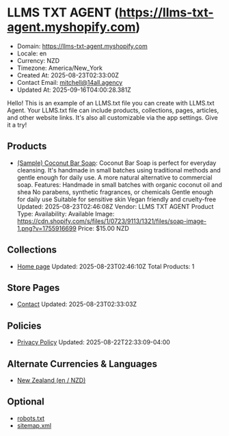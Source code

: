 # LLMS TXT AGENT (https://llms-txt-agent.myshopify.com)

- Domain: https://llms-txt-agent.myshopify.com
- Locale: en
- Currency: NZD
- Timezone: America/New_York
- Created At: 2025-08-23T02:33:00Z
- Contact Email: mitchell@14all.agency
- Updated At: 2025-09-16T04:00:28.381Z

Hello! This is an example of an LLMS.txt file you can create with LLMS.txt Agent. Your LLMS.txt file can include products, collections, pages, articles, and other website links. It's also all customizable via the app settings. Give it a try!

## Products

- [(Sample) Coconut Bar Soap](https://llms-txt-agent.myshopify.com/products/sample-coconut-bar-soap): Coconut Bar Soap is perfect for everyday cleansing. It's handmade in small batches using traditional methods and gentle enough for daily use. A more natural alternative to commercial soap. Features: Handmade in small batches with organic coconut oil and shea No parabens, synthetic fragrances, or chemicals Gentle enough for daily use Suitable for sensitive skin Vegan friendly and cruelty-free
  Updated: 2025-08-23T02:46:08Z
  Vendor: LLMS TXT AGENT
  Product Type: 
  Availability: Available
  Image: https://cdn.shopify.com/s/files/1/0723/9113/1321/files/soap-image-1.png?v=1755916699
  Price: $15.00 NZD

## Collections

- [Home page](https://llms-txt-agent.myshopify.com/collections/frontpage)
  Updated: 2025-08-23T02:46:10Z
  Total Products: 1

## Store Pages

- [Contact](https://llms-txt-agent.myshopify.com/pages/contact)
  Updated: 2025-08-23T02:33:03Z

## Policies

- [Privacy Policy](https://llms-txt-agent.myshopify.com/policies/privacy-policy)
  Updated: 2025-08-22T22:33:09-04:00

## Alternate Currencies & Languages

- [New Zealand (en / NZD)](https://llms-txt-agent.myshopify.com/llms.txt?market=nz)

## Optional

- [robots.txt](https://llms-txt-agent.myshopify.com/robots.txt)
- [sitemap.xml](https://llms-txt-agent.myshopify.com/sitemap.xml)
